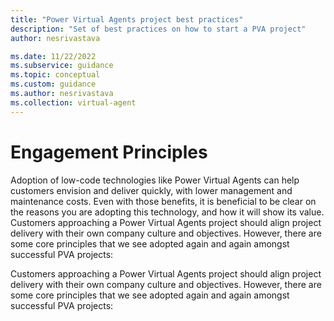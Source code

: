 ```yaml
---
title: "Power Virtual Agents project best practices"
description: "Set of best practices on how to start a PVA project"
author: nesrivastava

ms.date: 11/22/2022
ms.subservice: guidance
ms.topic: conceptual
ms.custom: guidance
ms.author: nesrivastava
ms.collection: virtual-agent
---
```


# Engagement Principles 

Adoption of low-code technologies like Power Virtual Agents can help customers envision and deliver quickly, with lower management and maintenance costs. Even with those benefits, it is beneficial to be clear on the reasons you are adopting this technology, and how it will show its value. Customers approaching a Power Virtual Agents project should align project delivery with their own company culture and objectives. However, there are some core principles that we see adopted again and again amongst successful PVA projects: 

Customers approaching a Power Virtual Agents project should align project delivery with their own company culture and objectives. However, there are some core principles that we see adopted again and again amongst successful PVA projects: 



<!-- TODO -->
